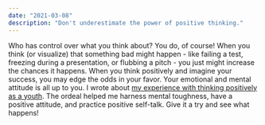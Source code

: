 ```yaml
---
date: "2021-03-08"
description: "Don't underestimate the power of positive thinking."
---
```


Who has control over what you think about? You do, of course! When you think (or visualize) that something bad might happen - like failing a test, freezing during a presentation, or flubbing a pitch - you just might increase the chances it happens. When you think positively and imagine your success, you may edge the odds in your favor. Your emotional and mental attitude is all up to you. I wrote about [my experience with thinking positively as a youth](https://scottpdawson.com/positive-mental-attitude-the-service-of-pma-the-moose/). The ordeal helped me harness mental toughness, have a positive attitude, and practice positive self-talk. Give it a try and see what happens!
